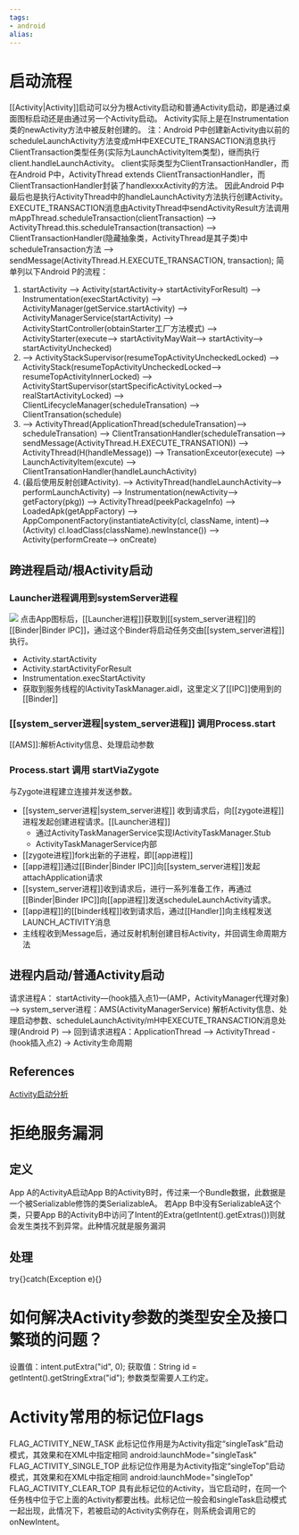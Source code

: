 ```yaml
---
tags: 
- android
alias:
---
```

# 启动流程
[[Activity|Activity]]启动可以分为根Activity启动和普通Activity启动，即是通过桌面图标启动还是由通过另一个Activity启动。
Activity实际上是在Instrumentation类的newActivity方法中被反射创建的。
注：Android P中创建新Activity由以前的scheduleLaunchActivity方法变成mH中EXECUTE_TRANSACTION消息执行ClientTransaction类型任务(实际为LaunchActivityItem类型)，继而执行client.handleLaunchActivity。 client实际类型为ClientTransactionHandler，而在Android P中，ActivityThread extends ClientTransactionHandler，而ClientTransactionHandler封装了handlexxxActivity的方法。
因此Android P中最后也是执行ActivityThread中的handleLaunchActivity方法执行创建Activity。 EXECUTE_TRANSACTION消息由ActivityThread中sendActivityResult方法调用
mAppThread.scheduleTransaction(clientTransaction)
--> ActivityThread.this.scheduleTransaction(transaction) 
--> ClientTransactionHandler(隐藏抽象类，ActivityThread是其子类)中scheduleTransaction方法
--> sendMessage(ActivityThread.H.EXECUTE_TRANSACTION, transaction);
简单列以下Android P的流程：
1. startActivity
   --> Activity(startActivity-> startActivityForResult)
   --> Instrumentation(execStartActivity)
   --> ActivityManager(getService.startActivity)
   --> ActivityManagerService(startActivity)
   --> ActivityStartController(obtainStarter工厂方法模式)
   --> ActivityStarter(execute--> startActivityMayWait--> startActivity--> startActivityUnchecked) 
2.  --> ActivityStackSupervisor(resumeTopActivityUncheckedLocked)
   --> ActivityStack(resumeTopActivityUncheckedLocked--> resumeTopActivityInnerLocked)
   --> ActivityStartSupervisor(startSpecificActivityLocked--> realStartActivityLocked)
   --> ClientLifecycleManager(scheduleTransation)
   --> ClientTransation(schedule) 
3.  --> ActivityThread(ApplicationThread(scheduleTransation)--> scheduleTransation)
   --> ClientTransationHandler(scheduleTransation--> sendMessage(ActivityThread.H.EXECUTE_TRANSATION))
   --> ActivityThread(H(handleMessage))
   --> TransationExceutor(execute)
   --> LaunchActivityItem(excute)
   --> ClientTransationHandler(handleLaunchActivity) 
4. (最后使用反射创建Activity). 
   --> ActivityThread(handleLaunchActivity--> performLaunchActivity)
   --> Instrumentation(newActivity--> getFactory(pkg))
   --> ActivityThread(peekPackageInfo)
   --> LoadedApk(getAppFactory)
   --> AppComponentFactory(instantiateActivity(cl, className, intent)--> (Activity) cl.loadClass(className).newInstance())
   --> Activity(performCreate--> onCreate)

## 跨进程启动/根Activity启动
### Launcher进程调用到systemServer进程
 ![](https://p1-jj.byteimg.com/tos-cn-i-t2oaga2asx/gold-user-assets/2019/10/9/16daf8c05d64c40a~tplv-t2oaga2asx-zoom-in-crop-mark:4536:0:0:0.awebp)
点击App图标后，[[Launcher进程]]获取到[[system_server进程]]的[[Binder|Binder IPC]]，通过这个Binder将启动任务交由[[system_server进程]]执行。
- Activity.startActivity
- Activity.startActivityForResult
- Instrumentation.execStartActivity
- 获取到服务线程的IActivityTaskManager.aidl，这里定义了[[IPC]]使用到的[[Binder]]
### [[system_server进程|system_server进程]] 调用Process.start
[[AMS]]:解析Activity信息、处理启动参数
### Process.start 调用 startViaZygote
与Zygote进程建立连接并发送参数。



- [[system_server进程|system_server进程]] 收到请求后，向[[zygote进程]]进程发起创建进程请求。[[Launcher进程]]
	- 通过ActivityTaskManagerService实现IActivityTaskManager.Stub
	- ActivityTaskManagerService内部
- [[zygote进程]]fork出新的子进程，即[[app进程]]
- [[app进程]]通过[[Binder|Binder IPC]]向[[system_server进程]]发起attachApplication请求
- [[system_server进程]]收到请求后，进行一系列准备工作，再通过[[Binder|Binder IPC]]向[[app进程]]发送scheduleLaunchActivity请求。
- [[app进程]]的[[binder线程]]收到请求后，通过[[Handler]]向主线程发送LAUNCH_ACTIVITY消息
- 主线程收到Message后，通过反射机制创建目标Activity，并回调生命周期方法
## 进程内启动/普通Activity启动
请求进程A：
startActivity—(hook插入点1)—(AMP，ActivityManager代理对象)
——> system_server进程：AMS(ActivityManagerService) 解析Activity信息、处理启动参数、scheduleLaunchActivity/mH中EXECUTE_TRANSACTION消息处理(Android P)
--> 回到请求进程A：ApplicationThread 
--> ActivityThread -(hook插入点2)
-> Activity生命周期


## References 
[Activity启动分析](https://juejin.cn/post/6844903959581163528#heading-1) 
# 拒绝服务漏洞
## 定义
App A的ActivityA启动App B的ActivityB时，传过来一个Bundle数据，此数据是一个被Serializable修饰的类SerializableA。 
若App B中没有SerializableA这个类，只要App B的ActivityB中访问了Intent的Extra(getIntent().getExtras())则就会发生类找不到异常。此种情况就是服务漏洞
## 处理
try{}catch(Exception e){}
# 如何解决Activity参数的类型安全及接口繁琐的问题？
设置值：intent.putExtra("id", 0); 
获取值：String id = getIntent().getStringExtra("id");
参数类型需要人工约定。
# Activity常用的标记位Flags
FLAG_ACTIVITY_NEW_TASK
此标记位作用是为Activity指定“singleTask”启动模式，其效果和在XML中指定相同 android:launchMode="singleTask"
FLAG_ACTIVITY_SINGLE_TOP
此标记位作用是为Activity指定“singleTop”启动模式，其效果和在XML中指定相同 android:launchMode="singleTop"
FLAG_ACTIVITY_CLEAR_TOP 
具有此标记位的Activity，当它启动时，在同一个任务栈中位于它上面的Activity都要出栈。此标记位一般会和singleTask启动模式一起出现，此情况下，若被启动的Activity实例存在，则系统会调用它的onNewIntent。



